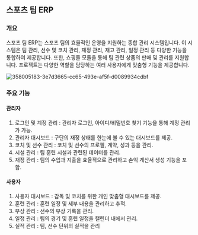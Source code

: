 ## 스포츠 팀 ERP

### 개요
스포츠 팀 ERP는 스포츠 팀의 효율적인 운영을 지원하는 종합 관리 시스템입니다. 이 시스템은 팀 관리, 선수 및 코치 관리, 재정 관리, 재고 관리, 일정 관리 등 다양한 기능을 통합하여 제공합니다. 또한, 쇼핑몰 모듈을 통해 팀 관련 상품의 판매 및 관리를 지원합니다. 프로젝트는 다양한 역할을 담당하는 여러 사용자에게 맞춤형 기능을 제공합니다.


![358005183-3e7d3665-cc65-493e-af5f-d0089934cdbf](https://github.com/user-attachments/assets/da3e5fd3-6bf5-49f6-b121-ba8201609ec4)

### 주요 기능
#### 관리자
1. 로그인 및 계정 관리 : 관리자 로그인, 아이디/비밀번호 찾기 기능을 통해 계정 관리가 가능.
2. 관리자 대시보드 : 구단의 재정 상태를 한눈에 볼 수 있는 대시보드를 제공.
3. 코치 및 선수 관리 : 코치 및 선수의 프로필, 계약, 성과 등을 관리.
4. 시설 관리 : 팀 훈련 시설과 관련된 데이터를 관리.
5. 재정 관리 : 팀의 수입과 지출을 효율적으로 관리하고 손익 계산서 생성 기능을 포함.


#### 사용자
1. 사용자 대시보드 : 감독 및 코치를 위한 개인 맞춤형 대시보드를 제공.
2. 훈련 관리 : 훈련 일정 및 세부 내용을 관리하고 추적.
3. 부상 관리 : 선수의 부상 기록을 관리.
4. 일정 관리 : 팀의 경기 및 훈련 일정을 캘린더 내에서 관리.
5. 실적 관리 : 팀, 선수 단위의 실적을 관리
